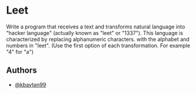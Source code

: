 
# Leet


Write a program that receives a text and transforms natural language into
"hacker language" (actually known as "leet" or "1337"). This language
is characterized by replacing alphanumeric characters.
with the alphabet and numbers in "leet".
(Use the first option of each transformation. For example "4" for "a")




## Authors

- [@kbaytan99](https://www.github.com/kbaytan99)

